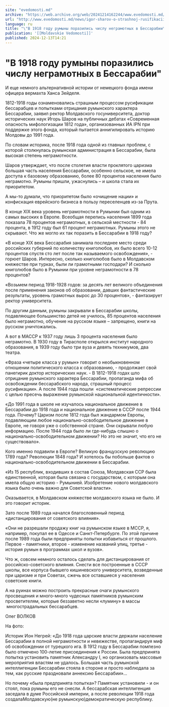 ```yaml
---
site: "evedomosti.md"
archive: "https://web.archive.org/web/20241214162244/www.evedomosti.md/news/igor-sharov-o-strashnoj-rusifikacii-bessarabskogo-naroda"
url: "http://www.evedomosti.md/news/igor-sharov-o-strashnoj-rusifikacii-bessarabskogo-naroda"
language: ru
title: "\"В 1918 году румыны поразились числу неграмотных в Бессарабии\""
publication: '[[Moldavskie Vedomosti]]'
published: 2024-12-13T14:21
---
```


# "В 1918 году румыны поразились числу неграмотных в Бессарабии"

И еще немного альтернативной истории от немецкого фонда имени офицера вермахта Ханса Зейделя.

1812-1918 годы ознаменовались страшным процессом русификации бессарабцев и попытками отрицания румынского характера Бессарабии, заявил ректор Молдавского госуниверситета, доктор исторических наук Игорь Шаров на публичных дебатах «Современная опасность мифологизации 1812 года», организованных ИА IPN при поддержке этого фонда, который пытается аннигилировать историю Молдовы до 1991 года.

По словам историка, после 1918 года одной из главных проблем, с которой столкнулась румынская администрация в Бессарабии, была высокая степень неграмотности.

Шаров утверждает, что после столетия власти проклятого царизма большая часть населения Бессарабии, особенно сельское, не имела доступа к базовому образованию, более 80 процентов населения было неграмотно. Румыны пришли, ужаснулись – и школа стала их приоритетом.

А мы-то думали, что приоритетом было «очищение нации» и конфискация еврейского бизнеса в пользу переселенцев из-за Прута.

В конце XIX века уровень неграмотности в Румынии был одним из самых высоких в Европе. Всеобщая перепись населения 1899 года показала 78 процентов неграмотных, в сельской местности - 84 процента, в 1912 году был 61 процент неграмотных. Румыны этого не скрывают. Что же могло их так поразить в Бессарабии в 1918 году?

«В конце XIX века Бессарабия занимала последнее место среди российских губерний по количеству книголюбов, их было всего 10-12 процентов спустя сто лет после так называемого освобождения», - горюет Шаров. Интересно, сколько книголюбов было в Молдавском княжестве при турках, были ли грамотными господари? И сколько книголюбов было в Румынии при уровне неграмотности в 78 процентов?

«Возьмем период 1918-1928 годов: за десять лет великого объединения после применения законов об образовании, давших фантастические результаты, уровень грамотных вырос до 30 процентов», - фантазирует ректор университета.

По другим данным, румыны закрывали в Бессарабии школы, подавляющее большинство детей не училось, 85 процентов населения было неграмотно, обучение на русском языке – запрещено, книги на русском уничтожались.

А вот в МАССР к 1937 году лишь 3 процента населения было неграмотно. В 1930 году в Тирасполе открылся институт народного образования, в 1939 году было три вуза и девять техникумов, два театра.

«Фраза «четыре класса у румын» говорит о необыкновенном отношении политического класса к образованию, - продолжает свой панегирик доктор исторических наук. - В 1812-1918 годах шло отрицание румынского характера Бессарабии, пропаганда мифа об освобождении бессарабского народа, страшный процесс русификации». А после 1944 года пошли  «систематические репрессии с целью пресечь выражение румынской национальной идентичности».

«До 1991 года в школе не изучалось национальное движение в Бессарабии до 1918 года и национальное движение в СССР после 1944 года. Почему? Царизм после 1812 года был жандармом Европы, подавляющим любое национально-освободительное движение в Европе, не говоря уже о собственной стране. Они скрывали любую информацию. После 1944 года было ли где-нибудь слышно о национально-освободительном движении? Но это не значит, что его не существовало».

Кого именно подавили в Европе? Великую французскую революцию 1789 года? Революции 1848 года? И хотелось бы побольше фактов о национально-освободительном движении в Бессарабии.

«Из 15 республик, входивших в состав Союза, Молдавская ССР была единственной, которая была связана с государством, с которым она имела общую историю - Румынией. Изобретение нового молдавского языка было очень важно для Советской власти».

Оказывается, в Молдавском княжестве молдавского языка не было. И это говорит историк.

Зато после 1989 года начался благословенный период «дистанцирования от советского влияния».

«Они не разрешали продажу книг на румынском языке в МССР, я, например, покупал ее в Одессе и Санкт-Петербурге. По этой причине после 1989 года были предприняты попытки избавиться от прошлого. Первое - памятники, второе - изменение названий улиц, третье - история румын в программах школ и вузов».

Что ж, совсем немного осталось сделать для дистанцирования от российско-советского влияния. Снести все построенные в СССР школы, все корпуса бывшего кишиневского университета, возведенные при царизме и при Советах, сжечь все оставшиеся у населения советские книги.

А на руинах можно построить прекрасные очаги румынского просвещения и много-много чудесных памятников румынским просветителям, которые беззаветно несли «лумину» в массы  многострадальных бессарабцев.

Олег ВОЛКОВ

На фото:

Историк Ион Негрей: «До 1918 года царские власти держали население Бессарабии в полной неграмотности и невежестве, пропагандируя миф об освобождении от турецкого ига. В 1912 году в Бессарабии помпезно было отмечено 100-летие присоединения к России. Была предпринята попытка установить памятник Александру I, но организовать массовые мероприятия властям не удалось. Большая часть румынской интеллигенции Бессарабии стояла в стороне и просто наблюдала за тем, как русские праздновали аннексию Бессарабии»…

Но почему «была предпринята попытка»? Памятник установили - и он стоял, пока румыны его не снесли. А бессарабская интеллигенция заседала в думе Российской империи, а после революции 1918 года создалаМолдавскую(не румынскую)демократическую республику.